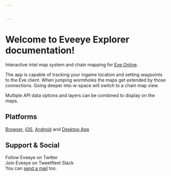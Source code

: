 ```yaml
---


---
```


<h1 id="welcome-to-eveeye-explorer-documentation">Welcome to Eveeye Explorer documentation!</h1>
<p>Interactive intel map system and chain mapping for <a href="https://www.eveonline.com/signup?invc=fcca28f2-af9d-4435-90e7-b7209bc66497">Eve Online</a>.</p>
<p>The app is capable of tracking your ingame location and setting waypoints to the Eve client. When jumping wormholes the maps get extended by those connections. Going deeper into w-space will switch to a chain map view.</p>
<p>Multiple API data options and layers can be combined to display on the maps.</p>
<h2 id="platforms">Platforms</h2>
<p><a href="https://eveeye.com">Browser</a>, <a href="https://apps.apple.com/us/app/eveeye-for-eve-online/id1163904317">iOS</a>, <a href="https://play.google.com/store/apps/details?id=com.eveeye&amp;hl=en">Android</a> and <a href="https://eedocs.readthedocs.io/en/latest/desktop-app/">Desktop App</a></p>
<h2 id="support--social">Support &amp; Social</h2>
<p>Follow Eveeye on <a><span class="help_links">Twitter</span></a><br>
Join Eveeye on <a><span class="help_links">Tweetfleet Slack</span></a><br>
You can <a href="mailto:risingson@eveeye.com"><span class="help_links">send a mail</span></a> too.</p>

